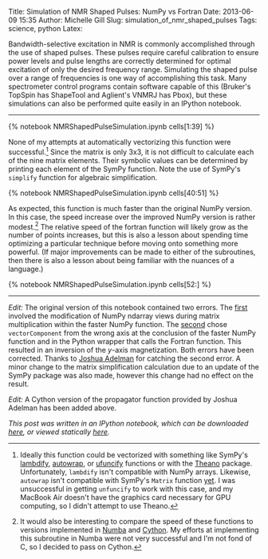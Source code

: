 Title:	Simulation of NMR Shaped Pulses: NumPy vs Fortran
Date:	2013-06-09 15:35
Author: Michelle Gill
Slug:	simulation_of_nmr_shaped_pulses
Tags:	science, python
Latex:

Bandwidth-selective excitation in NMR is commonly accomplished through the use of shaped pulses. These pulses require careful calibration to ensure power levels and pulse lengths are correctly determined for optimal excitation of only the desired frequency range. Simulating the shaped pulse over a range of frequencies is one way of accomplishing this task. Many spectrometer control programs contain software capable of this (Bruker's TopSpin has ShapeTool and Aglient's VNMRJ has Pbox), but these simulations can also be performed quite easily in an IPython notebook.

---------

{% notebook NMRShapedPulseSimulation.ipynb cells[1:39] %}

None of my attempts at automatically vectorizing this function were successful.[^sympytheano] Since the matrix is only 3x3, it is not difficult to calculate each of the nine matrix elements. Their symbolic values can be determined by printing each element of the SymPy function. Note the use of SymPy's `simplify` function for algebraic simplification.

{% notebook NMRShapedPulseSimulation.ipynb cells[40:51] %}

As expected, this function is much faster than the original NumPy version. In this case, the speed increase over the improved NumPy version is rather modest.[^numbacython] The relative speed of the fortran function will likely grow as the number of points increases, but this is also a lesson about spending time optimizing a particular technique before moving onto something more powerful. (If major improvements can be made to either of the subroutines, then there is also a lesson about being familiar with the nuances of a language.)

{% notebook NMRShapedPulseSimulation.ipynb cells[52:] %}

[^sympytheano]: Ideally this function could be vectorized with something like SymPy's [lambdify](http://docs.sympy.org/dev/modules/utilities/lambdify.html), [autowrap](http://ojensen.wordpress.com/2010/08/10/fast-ufunc-ish-hydrogen-solutions/), or [ufuncify](http://docs.sympy.org/0.7.0/modules/utilities/autowrap.html#ufuncify) functions or with the [Theano](http://matthewrocklin.com/blog/work/2013/03/19/SymPy-Theano-part-1/) package. Unfortunately, `lambdify` isn't compatible with NumPy arrays. Likewise, `autowrap` isn't compatible with SymPy's `Matrix` function [yet](https://groups.google.com/forum/?fromgroups#!msg/sympy/Lo62rCmPTm8/G4GuHzp5wpQJ). I was unsuccessful in getting `unfuncify` to work with this case, and my MacBook Air doesn't have the graphics card necessary for GPU computing, so I didn't attempt to use Theano.

[^numbacython]: It would also be interesting to compare the speed of these functions to versions implemented in [Numba](http://numba.pydata.org) and [Cython](http://www.cython.org). My efforts at implementing this subroutine in Numba were not very successful and I'm not fond of C, so I decided to pass on Cython.

---------

*Edit:* The original version of this notebook contained two errors. The [first](https://gist.github.com/mlgill/5774126) involved the modification of NumPy ndarray views during matrix multiplication within the faster NumPy function. The [second](https://modernscientist.com/posts/2013/2013-06-09-simulation_of_nmr_shaped_pulses/#comment-929405468) chose `vectorComponent` from the wrong axis at the conclusion of the faster NumPy function and in the Python wrapper that calls the Fortran function. This resulted in an inversion of the *y*-axis magnetization. Both errors have been corrected. Thanks to [Joshua Adelman](https://twitter.com/synapticarbors) for catching the second error. A minor change to the matrix simplification calculation due to an update of the SymPy package was also made, however this change had no effect on the result.

*Edit:* A Cython version of the propagator function provided by Joshua Adelman has been added above.

*This post was written in an IPython notebook, which can be downloaded [here](https://github.com/mlgill/modernscientist.github.com/blob/master/notebooks/NMRShapedPulseSimulation.ipynb), or viewed statically [here](http://nbviewer.ipython.org/url/modernscientist.github.com/notebooks/NMRShapedPulseSimulation.ipynb).* 